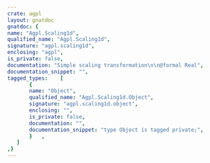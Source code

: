 ```yaml
---
crate: agpl
layout: gnatdoc
gnatdoc: {
name: "Agpl.Scaling1d",
qualified_name: "Agpl.Scaling1d",
signature: "agpl.scaling1d",
enclosing: "agpl",
is_private: false,
documentation: "Simple scaling transformation\n\n@formal Real",
documentation_snippet: "",
tagged_types:    [
       {
       name: "Object",
       qualified_name: "Agpl.Scaling1d.Object",
       signature: "agpl.scaling1d.object",
       enclosing: "",
       is_private: false,
       documentation: "",
       documentation_snippet: "type Object is tagged private;",
       }   ,
   ]
,}
---
```

